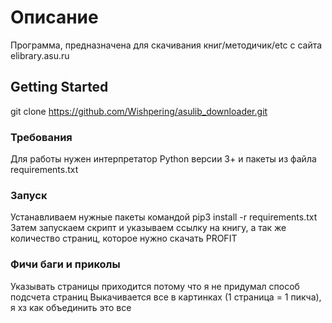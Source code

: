 # Описание

Программа, предназначена для скачивания книг/методичик/etc с сайта elibrary.asu.ru

## Getting Started

git clone https://github.com/Wishpering/asulib_downloader.git

### Требования

Для работы нужен интерпретатор Python версии 3+ и пакеты из файла requirements.txt

### Запуск

Устанавливаем нужные пакеты командой pip3 install -r requirements.txt
Затем запускаем скрипт и указываем ссылку на книгу, а так же количество страниц, которое нужно скачать
PROFIT

### Фичи баги и приколы

Указывать страницы приходится потому что я не придумал способ подсчета страниц
Выкачивается все в картинках (1 страница = 1 пикча), я хз как объединить это все
